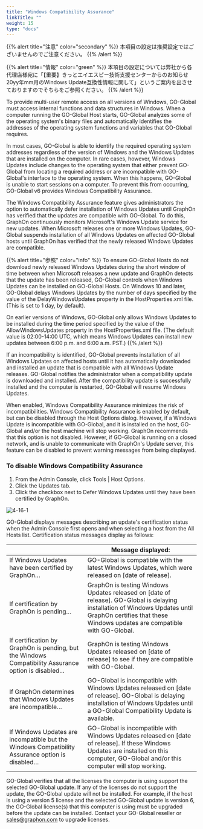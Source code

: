 ```yaml
---
title: "Windows Compatibility Assurance"
linkTitle: ""
weight: 15
type: "docs"
---
```

{{% alert title="注意" color="secondary" %}}
本項目の設定は推奨設定ではございませんのでご注意ください。
{{% /alert %}}

{{% alert title="情報" color="green" %}}
本項目の設定については弊社から各代理店様宛に「【重要】きっとエイエスピー技術支援センターからのお知らせ 20yy年mm月のWindows Update互換性情報に関して」というご案内を出させておりますのでそちらをご参照ください。
{{% /alert %}}

To provide multi-user remote access on all versions of Windows, GO-Global must access internal functions and data structures in Windows. When a computer running the GO-Global Host starts, GO-Global analyzes some of the operating system's binary files and automatically identifies the addresses of the operating system functions and variables that GO-Global requires.

In most cases, GO-Global is able to identify the required operating system addresses regardless of the version of Windows and the Windows Updates that are installed on the computer. In rare cases, however, Windows Updates include changes to the operating system that either prevent GO-Global from locating a required address or are incompatible with GO-Global's interface to the operating system. When this happens, GO-Global is unable to start sessions on a computer. To prevent this from occurring, GO-Global v6 provides Windows Compatibility Assurance.

The Windows Compatibility Assurance feature gives administrators the option to automatically defer installation of Windows Updates until GraphOn has verified that the updates are compatible with GO-Global. To do this, GraphOn continuously monitors Microsoft's Windows Update service for new updates. When Microsoft releases one or more Windows Updates, GO-Global suspends installation of all Windows Updates on affected GO-Global hosts until GraphOn has verified that the newly released Windows Updates are compatible.

{{% alert title="参照" color="info" %}}
To ensure GO-Global Hosts do not download newly released Windows Updates during the short window of time between when Microsoft releases a new update and GraphOn detects that the update has been released, GO-Global controls when Windows Updates can be installed on GO-Global Hosts. On Windows 10 and later, GO-Global delays Windows Updates by the number of days specified by the value of the DelayWindowsUpdates property in the HostProperties.xml file. (This is set to 1 day, by default).

On earlier versions of Windows, GO-Global only allows Windows Updates to be installed during the time period specified by the value of the AllowWindowsUpdates property in the HostProperties.xml file. (The default value is 02:00-14:00 UTC, which means Windows Updates can install new updates between 6:00 p.m. and 6:00 a.m. PST.)
{{% /alert %}}

If an incompatibility is identified, GO-Global prevents installation of all Windows Updates on affected hosts until it has automatically downloaded and installed an update that is compatible with all Windows Update releases. GO-Global notifies the administrator when a compatibility update is downloaded and installed. After the compatibility update is successfully installed and the computer is restarted, GO-Global will resume Windows Updates.

When enabled, Windows Compatibility Assurance minimizes the risk of incompatibilities. Windows Compatibility Assurance is enabled by default, but can be disabled through the Host Options dialog. However, if a Windows Update is incompatible with GO-Global, and it is installed on the host, GO-Global and/or the host machine will stop working. GraphOn recommends that this option is not disabled. However, if GO-Global is running on a closed network, and is unable to communicate with GraphOn's Update server, this feature can be disabled to prevent warning messages from being displayed.

### To disable Windows Compatibility Assurance

1. From the Admin Console, click Tools | Host Options.
2. Click the Updates tab.
3. Click the checkbox next to Defer Windows Updates until they have been certified by GraphOn.

![4-16-1](/img/4-16-1.png) 

GO-Global displays messages describing an update's certification status when the Admin Console first opens and when selecting a host from the All Hosts list. Certification status messages display as follows:

|                                                                                                     | Message displayed:                                                                                                                                                                                        |
|-----------------------------------------------------------------------------------------------------|-----------------------------------------------------------------------------------------------------------------------------------------------------------------------------------------------------------|
| If Windows Updates have been certified by GraphOn…                                                  | GO-Global is compatible with the latest Windows Updates, which were released on [date of release].                                                                                                        |
| If certification by GraphOn is pending…                                                             | GraphOn is testing Windows Updates released on [date of release]. GO-Global is delaying installation of Windows Updates until GraphOn certifies that these Windows updates are compatible with GO-Global. |
| If certification by GraphOn is pending, but the Windows Compatibility Assurance option is disabled… | GraphOn is testing Windows Updates released on [date of release] to see if they are compatible with GO-Global.                                                                                            |
| If GraphOn determines that Windows Updates are incompatible…                                        | GO-Global is incompatible with Windows Updates released on [date of release]. GO-Global is delaying installation of Windows Updates until a GO-Global Compatibility Update is available.                  |
| If Windows Updates are incompatible but the Windows Compatibility Assurance option is disabled…     | GO-Global is incompatible with Windows Updates released on [date of release]. If these Windows Updates are installed on this computer, GO-Global and/or this computer will stop working.                  |

GO-Global verifies that all the licenses the computer is using support the selected GO-Global update. If any of the licenses do not support the update, the GO-Global update will not be installed. For example, if the host is using a version 5 license and the selected GO-Global update is version 6, the GO-Global license(s) that this computer is using must be upgraded before the update can be installed. Contact your GO-Global reseller or sales@graphon.com to upgrade licenses.

